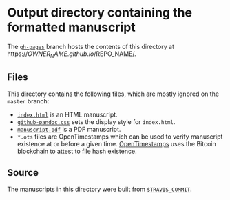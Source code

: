 # Output directory containing the formatted manuscript

The [`gh-pages`](https://github.com/$TRAVIS_REPO_SLUG/tree/gh-pages) branch hosts the contents of this directory at https://$OWNER_NAME.github.io/$REPO_NAME/.

## Files

This directory contains the following files, which are mostly ignored on the `master` branch:

+ [`index.html`](index.html) is an HTML manuscript.
+ [`github-pandoc.css`](github-pandoc.css) sets the display style for `index.html`.
+ [`manuscript.pdf`](manuscript.pdf) is a PDF manuscript.
+ `*.ots` files are OpenTimestamps which can be used to verify manuscript existence at or before a given time.
  [OpenTimestamps](opentimestamps.org) uses the Bitcoin blockchain to attest to file hash existence.

## Source

The manuscripts in this directory were built from
[`$TRAVIS_COMMIT`](https://github.com/$TRAVIS_REPO_SLUG/commit/$TRAVIS_COMMIT).
